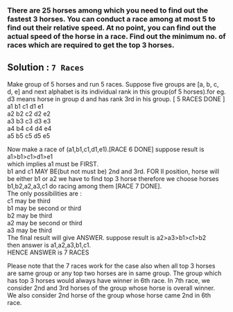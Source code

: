 ### There are 25 horses among which you need to find out the fastest 3 horses. You can conduct a race among at most 5 to find out their relative speed. At no point, you can find out the actual speed of the horse in a race. Find out the minimum no. of races which are required to get the top 3 horses.

## Solution : `7 Races`

Make group of 5 horses and run 5 races. Suppose five groups are [a, b, c, d, e] and next alphabet is its individual rank in this group(of 5 horses).for eg. d3 means horse in group d and has rank 3rd in his group. [ 5 RACES DONE ]  
a1 b1 c1 d1 e1  
a2 b2 c2 d2 e2  
a3 b3 c3 d3 e3  
a4 b4 c4 d4 e4  
a5 b5 c5 d5 e5

Now make a race of (a1,b1,c1,d1,e1).[RACE 6 DONE] suppose result is a1>b1>c1>d1>e1  
which implies a1 must be FIRST.  
b1 and c1 MAY BE(but not must be) 2nd and 3rd.
FOR II position, horse will be either b1 or a2
we have to find top 3 horse therefore we choose horses b1,b2,a2,a3,c1 do racing among them [RACE 7 DONE].  
The only possibilities are :  
c1 may be third  
b1 may be second or third  
b2 may be third  
a2 may be second or third  
a3 may be third  
The final result will give ANSWER. suppose result is a2>a3>b1>c1>b2  
then answer is a1,a2,a3,b1,c1.  
HENCE ANSWER is 7 RACES

Please note that the 7 races work for the case also when all top 3 horses are same group or any top two horses are in same group. The group which has top 3 horses would always have winner in 6th race. In 7th race, we consider 2nd and 3rd horses of the group whose horse is overall winner. We also consider 2nd horse of the group whose horse came 2nd in 6th race.
